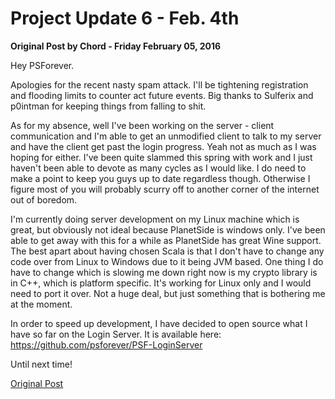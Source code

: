 # Project Update 6 - Feb. 4th

**Original Post by Chord - Friday February 05, 2016**

Hey PSForever.

Apologies for the recent nasty spam attack. I'll be tightening registration and
flooding limits to counter act future events. Big thanks to Sulferix and
p0intman for keeping things from falling to shit.

As for my absence, well I've been working on the server - client communication
and I'm able to get an unmodified client to talk to my server and have the
client get past the login progress. Yeah not as much as I was hoping for either.
I've been quite slammed this spring with work and I just haven't been able to
devote as many cycles as I would like. I do need to make a point to keep you
guys up to date regardless though. Otherwise I figure most of you will probably
scurry off to another corner of the internet out of boredom.

I'm currently doing server development on my Linux machine which is great, but
obviously not ideal because PlanetSide is windows only. I've been able to get
away with this for a while as PlanetSide has great Wine support. The best apart
about having chosen Scala is that I don't have to change any code over from
Linux to Windows due to it being JVM based. One thing I do have to change which
is slowing me down right now is my crypto library is in C++, which is platform
specific. It's working for Linux only and I would need to port it over. Not a
huge deal, but just something that is bothering me at the moment.

In order to speed up development, I have decided to open source what I have so
far on the Login Server. It is available here:
<https://github.com/psforever/PSF-LoginServer>

Until next time!

[Original Post](http://psforever.net/forum/viewtopic.php?f=11&t=135)
